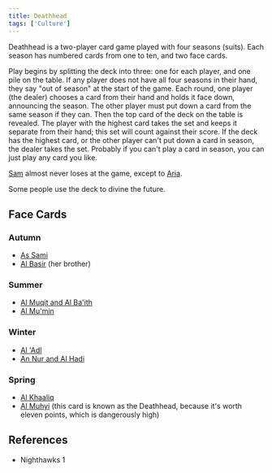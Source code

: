 ```yaml
---
title: Deathhead
tags: ['Culture']
---
```

Deathhead is a two-player card game played with four seasons (suits). Each season has numbered cards from one to ten, and two face cards.

Play begins by splitting the deck into three: one for each player, and one pile on the table. If any player does not have all four seasons in their hand, they say "out of season" at the start of the game.
Each round, one player (the dealer) chooses a card from their hand and holds it face down, announcing the season. The other player must put down a card from the same season if they can. Then the top card of the deck on the table is revealed. The player with the highest card takes the set and keeps it separate from their hand; this set will count against their score. If the deck has the highest card, or the other player can't put down a card in season, the dealer takes the set. Probably if you can't play a card in season, you can just play any card you like.

[Sam](/_wiki/sam.md) almost never loses at the game, except to [Aria](/_wiki/aria.md).

Some people use the deck to divine the future.

## Face Cards

### Autumn
- [As Sami](/_wiki/as-sami.md)
- [Al Basir](/_wiki/al-basir.md) (her brother)

### Summer
- [Al Muqit and Al Ba'ith](/_wiki/al-muqit-and-al-baith.md)
- [Al Mu'min](/_wiki/al-mumin.md)

### Winter
- [Al 'Adl](/_wiki/al-adl.md)
- [An Nur and Al Hadi](/_wiki/an-nur-and-al-hadi.md)

### Spring
- [Al Khaaliq](/_wiki/al-khaaliq.md)
- [Al Muhyi](/_wiki/al-muhyi.md) (this card is known as the Deathhead, because it's worth eleven points, which is dangerously high)

## References
- Nighthawks 1
